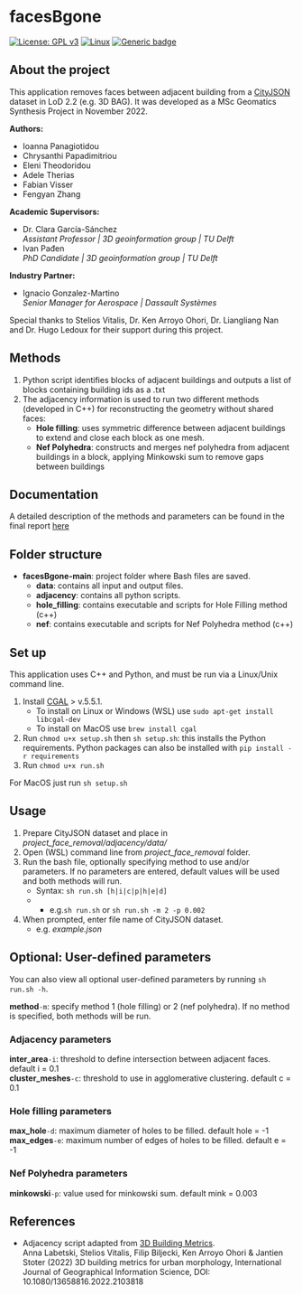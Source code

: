 # facesBgone
[![License: GPL v3](https://img.shields.io/badge/License-GPLv3-blue.svg)](https://www.gnu.org/licenses/gpl-3.0)
[![Linux](https://svgshare.com/i/Zhy.svg)](https://svgshare.com/i/Zhy.svg)
[![Generic badge](https://img.shields.io/badge/updated-2022-<COLOR>.svg)](https://github.com/Fabisser/Synthesis-Project)

## About the project

This application removes faces between adjacent building from a [CityJSON](http://www.cityjson.org/ "CityJSON") dataset in LoD 2.2 (e.g. 3D BAG).
It was developed as a MSc Geomatics Synthesis Project in November 2022.

**Authors:**<br>
- Ioanna Panagiotidou
- Chrysanthi Papadimitriou
- Eleni Theodoridou
- Adele Therias
- Fabian Visser
- Fengyan Zhang

**Academic Supervisors:**<br>
- Dr. Clara García-Sánchez <br>
*Assistant Professor | 3D geoinformation group | TU Delft*
- Ivan Pađen <br>
*PhD Candidate | 3D geoinformation group | TU Delft*

**Industry Partner:**<br>
- Ignacio Gonzalez-Martino <br>
*Senior Manager for Aerospace | Dassault Systèmes*

Special thanks to Stelios Vitalis, Dr. Ken Arroyo Ohori, Dr. Liangliang Nan and Dr. Hugo Ledoux for their support during this project.

## Methods
1. Python script identifies blocks of adjacent buildings and outputs a list of blocks containing building ids as a .txt
2. The adjacency information is used to run two different methods (developed in C++) for reconstructing the geometry without shared faces:
   - **Hole filling**: uses symmetric difference between adjacent buildings to extend and close each block as one mesh.
   - **Nef Polyhedra**: constructs and merges nef polyhedra from adjacent buildings in a block, applying Minkowski sum to remove gaps between buildings
   
## Documentation
A detailed description of the methods and parameters can be found in the final report [here](https://www.tudelft.nl/en/education/programmes/masters/geomatics/msc-geomatics/programme/synthesis-project/)

## Folder structure
- **facesBgone-main**: project folder where Bash files are saved.
  - **data**: contains all input and output files.
  - **adjacency**: contains all python scripts.
  - **hole_filling**: contains executable and scripts for Hole Filling method (c++)
  - **nef**: contains executable and scripts for Nef Polyhedra method (c++)
  
## Set up
This application uses C++ and Python, and must be run via a Linux/Unix command line.
1. Install [CGAL](https://www.cgal.org/ "CGAL") > v.5.5.1. 
   - To install on Linux or Windows (WSL) use `sudo apt-get install libcgal-dev`
   - To install on MacOS use `brew install cgal`
2. Run `chmod u+x setup.sh` then `sh setup.sh`: this installs the Python requirements. Python packages can also be installed with `pip install -r requirements`
3. Run `chmod u+x run.sh`

For MacOS just run `sh setup.sh`

## Usage
1. Prepare CityJSON dataset and place in *project_face_removal/adjacency/data/*
2. Open (WSL) command line from *project_face_removal* folder.
3. Run the bash file, optionally specifying method to use and/or parameters. If no parameters are entered, default values will be used and both methods will run.
   - Syntax: `sh run.sh [h|i|c|p|h|e|d]`
   - - e.g.`sh run.sh` or `sh run.sh -m 2 -p 0.002 `
4. When prompted, enter file name of CityJSON dataset.
   - e.g. *example.json*

## Optional: User-defined parameters
You can also view all optional user-defined parameters by running `sh run.sh -h`.

**method**`-m`: specify method 1 (hole filling) or 2 (nef polyhedra). If no method is specified, both methods will be run.<br>

### Adjacency parameters<br>
**inter_area**`-i`: threshold to define intersection between adjacent faces. default i = 0.1<br>
**cluster_meshes**`-c`: threshold to use in agglomerative clustering. default c = 0.1<br>

### Hole filling parameters<br>
**max_hole**`-d`: maximum diameter of holes to be filled. default hole = -1<br>
**max_edges**`-e`: maximum number of edges of holes to be filled. default e = -1<br>

### Nef Polyhedra parameters<br>
**minkowski**`-p`: value used for minkowski sum. default mink = 0.003<br>

## References
- Adjacency script adapted from [3D Building Metrics](https://github.com/tudelft3d/3d-building-metrics/). <br>
Anna Labetski, Stelios Vitalis, Filip Biljecki, Ken Arroyo Ohori & Jantien Stoter (2022) 3D building metrics for urban morphology, International Journal of Geographical Information Science, DOI: 10.1080/13658816.2022.2103818
